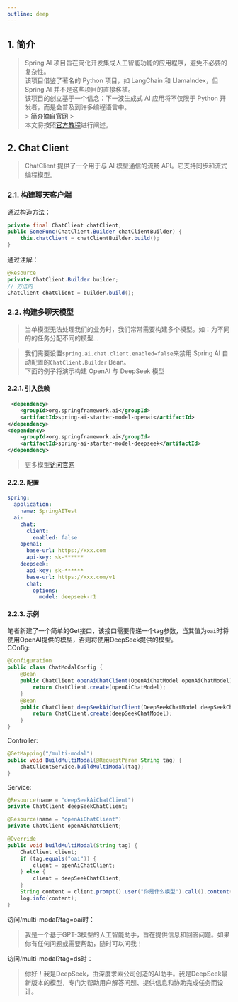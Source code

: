 ```yaml
---
outline: deep
---
```


## 1. 简介

> Spring AI 项目旨在简化开发集成人工智能功能的应用程序，避免不必要的复杂性。
> <br>
> 该项目借鉴了著名的 Python 项目，如 LangChain 和 LlamaIndex，但 Spring AI 并不是这些项目的直接移植。<br>该项目的创立基于一个信念：下一波生成式 AI 应用将不仅限于 Python 开发者，而是会普及到许多编程语言中。
> <br> > [简介摘自官网](https://docs.spring.io/spring-ai/reference/index.html) > <br>
> 本文将按照[官方教程](https://docs.spring.io/spring-ai/reference/)进行阐述。

## 2. Chat Client

> ChatClient 提供了一个用于与 AI 模型通信的流畅 API。它支持同步和流式编程模型。

### 2.1. 构建聊天客户端

通过构造方法：

```java
private final ChatClient chatClient;
public SomeFunc(ChatClient.Builder chatClientBuilder) {
    this.chatClient = chatClientBuilder.build();
}
```

通过注解：

```java
@Resource
private ChatClient.Builder builder;
// 方法内
ChatClient chatClient = builder.build();

```

### 2.2. 构建多聊天模型

> 当单模型无法处理我们的业务时，我们常常需要构建多个模型。如：为不同的的任务分配不同的模型...

> 我们需要设置`spring.ai.chat.client.enabled=false`来禁用 Spring AI 自动配置的`ChatClient.Builder` Bean。<br>下面的例子将演示构建 OpenAI 与 DeepSeek 模型

#### 2.2.1. 引入依赖

```xml
 <dependency>
    <groupId>org.springframework.ai</groupId>
    <artifactId>spring-ai-starter-model-openai</artifactId>
</dependency>
<dependency>
    <groupId>org.springframework.ai</groupId>
    <artifactId>spring-ai-starter-model-deepseek</artifactId>
</dependency>
```
> 更多模型[访问官网](https://docs.spring.io/spring-ai/reference/api/chatmodel.html)

#### 2.2.2. 配置

```yaml
spring:
  application:
    name: SpringAITest
  ai:
    chat:
      client:
        enabled: false
    openai:
      base-url: https://xxx.com
      api-key: sk-******
    deepseek:
      api-key: sk-******
      base-url: https://xxx.com/v1
      chat:
        options:
          model: deepseek-r1
```

#### 2.2.3. 示例
笔者新建了一个简单的Get接口，该接口需要传递一个tag参数，当其值为`oai`时将使用OpenAI提供的模型，否则将使用DeepSeek提供的模型。<br>
COnfig:

```java
@Configuration
public class ChatModalConfig {
    @Bean
    public ChatClient openAiChatClient(OpenAiChatModel openAiChatModel){
        return ChatClient.create(openAiChatModel);
    }
    @Bean
    public ChatClient deepSeekAiChatClient(DeepSeekChatModel deepSeekChatModel){
        return ChatClient.create(deepSeekChatModel);
    }
}

```

Controller:

```java
@GetMapping("/multi-modal")
public void BuildMultiModal(@RequestParam String tag) {
    chatClientService.buildMultiModal(tag);
}
```

Service:

```java
@Resource(name = "deepSeekAiChatClient")
private ChatClient deepSeekChatClient;

@Resource(name = "openAiChatClient")
private ChatClient openAiChatClient;

@Override
public void buildMultiModal(String tag) {
    ChatClient client;
    if (tag.equals("oai")) {
        client = openAiChatClient;
    } else {
        client = deepSeekChatClient;
    }
    String content = client.prompt().user("你是什么模型").call().content();
    log.info(content);
}
```

访问/multi-modal?tag=oai时：
> 我是一个基于GPT-3模型的人工智能助手，旨在提供信息和回答问题。如果你有任何问题或需要帮助，随时可以问我！

访问/multi-modal?tag=ds时：
> 你好！我是DeepSeek，由深度求索公司创造的AI助手。我是DeepSeek最新版本的模型，专门为帮助用户解答问题、提供信息和协助完成任务而设计。


